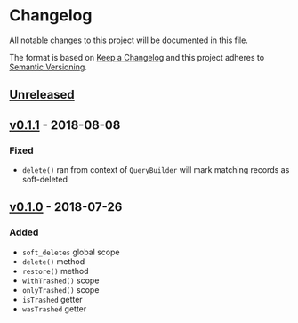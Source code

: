 # Changelog
All notable changes to this project will be documented in this file.

The format is based on [Keep a Changelog](http://keepachangelog.com/en/1.0.0/)
and this project adheres to [Semantic Versioning](http://semver.org/spec/v2.0.0.html).

## [Unreleased]

## [v0.1.1] - 2018-08-08
### Fixed
- `delete()` ran from context of `QueryBuilder` will mark matching records as soft-deleted

## [v0.1.0] - 2018-07-26
### Added
- `soft_deletes` global scope
- `delete()` method
- `restore()` method
- `withTrashed()` scope
- `onlyTrashed()` scope
- `isTrashed` getter
- `wasTrashed` getter

[Unreleased]: https://github.com/radmen/adonis-lucid-soft-deletes/compare/v0.1.1...HEAD
[v0.1.1]: https://github.com/radmen/adonis-lucid-soft-deletes/compare/v0.1.0...v0.1.1
[v0.1.0]: https://github.com/radmen/adonis-lucid-soft-deletes/compare/1d06747...v0.1.0
